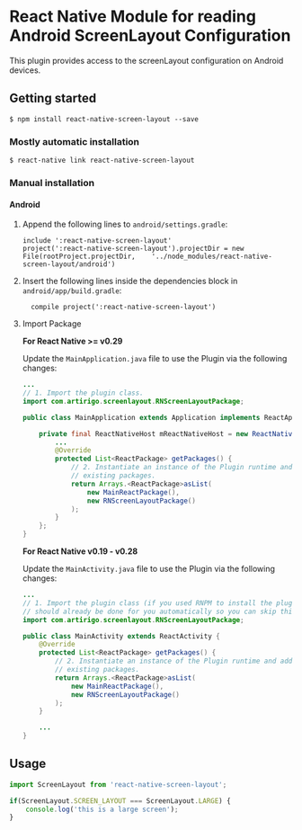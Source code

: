 # React Native Module for reading Android ScreenLayout Configuration

This plugin provides access to the screenLayout configuration on Android devices.



## Getting started

`$ npm install react-native-screen-layout --save`

### Mostly automatic installation

`$ react-native link react-native-screen-layout`

### Manual installation


#### Android

1. Append the following lines to `android/settings.gradle`:
  	```
  	include ':react-native-screen-layout'
  	project(':react-native-screen-layout').projectDir = new File(rootProject.projectDir, 	'../node_modules/react-native-screen-layout/android')
  	```
2. Insert the following lines inside the dependencies block in `android/app/build.gradle`:
  	```
      compile project(':react-native-screen-layout')
  	```
3. Import Package
  
    **For React Native >= v0.29**
  
    Update the `MainApplication.java` file to use the Plugin via the following changes:
    
    ```java
    ...
    // 1. Import the plugin class.
   import com.artirigo.screenlayout.RNScreenLayoutPackage;
    
    public class MainApplication extends Application implements ReactApplication {
    
        private final ReactNativeHost mReactNativeHost = new ReactNativeHost(this) {
            ...   
            @Override
            protected List<ReactPackage> getPackages() {
                // 2. Instantiate an instance of the Plugin runtime and add it to the list of
                // existing packages.
                return Arrays.<ReactPackage>asList(
                    new MainReactPackage(),
                    new RNScreenLayoutPackage()
                );
            }
        };
    }
    ```
    
    **For React Native v0.19 - v0.28**
  
    Update the `MainActivity.java` file to use the Plugin via the following changes:
    
    ```java
    ...
    // 1. Import the plugin class (if you used RNPM to install the plugin, this
    // should already be done for you automatically so you can skip this step).
    import com.artirigo.screenlayout.RNScreenLayoutPackage;
    
    public class MainActivity extends ReactActivity {    
        @Override
        protected List<ReactPackage> getPackages() {
            // 2. Instantiate an instance of the Plugin runtime and add it to the list of
            // existing packages.
            return Arrays.<ReactPackage>asList(
                new MainReactPackage(),
                new RNScreenLayoutPackage()
            );
        }
    
        ...
    }
    ```


## Usage
```javascript
import ScreenLayout from 'react-native-screen-layout';

if(ScreenLayout.SCREEN_LAYOUT === ScreenLayout.LARGE) {
    console.log('this is a large screen');
}

```
  